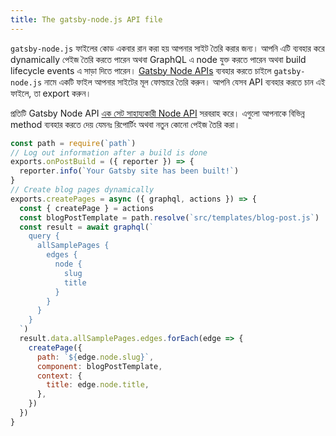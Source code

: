 ```yaml
---
title: The gatsby-node.js API file
---
```


`gatsby-node.js` ফাইলের কোড একবার রান করা হয় আপনার সাইট তৈরি করার জন্য। আপনি এটি ব্যবহার করে dynamically পেইজ তৈরি করতে পারেন অথবা GraphQL এ node যুক্ত করতে পারেন অথবা build lifecycle events এ সাড়া দিতে পারেন। [Gatsby Node APIs](/docs/node-apis/) ব্যবহার করতে চাইলে `gatsby-node.js` নামে একটি ফাইল আপনার সাইটের মূল ফোল্ডারে তৈরি করুন। আপনি যেসব API ব্যবহার করতে চান এই ফাইলে, তা export করুন।

প্রতিটি Gatsby Node API [এক সেট সাহায্যকারী Node API](/docs/node-api-helpers/) সরবরাহ করে। এগুলো আপনাকে বিভিন্ন method ব্যবহার করতে দেয় যেমনঃ রিপোর্টিং অথবা নতুন কোনো পেইজ তৈরি করা।

```js:title=gatsby-node.js
const path = require(`path`)
// Log out information after a build is done
exports.onPostBuild = ({ reporter }) => {
  reporter.info(`Your Gatsby site has been built!`)
}
// Create blog pages dynamically
exports.createPages = async ({ graphql, actions }) => {
  const { createPage } = actions
  const blogPostTemplate = path.resolve(`src/templates/blog-post.js`)
  const result = await graphql(`
    query {
      allSamplePages {
        edges {
          node {
            slug
            title
          }
        }
      }
    }
  `)
  result.data.allSamplePages.edges.forEach(edge => {
    createPage({
      path: `${edge.node.slug}`,
      component: blogPostTemplate,
      context: {
        title: edge.node.title,
      },
    })
  })
}
```
